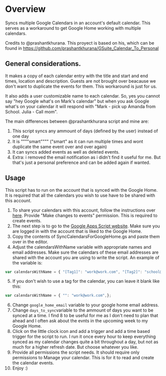 # Overview
Syncs multiple Google Calendars in an account's default calendar. This serves as a workaround to get Google Home working with multiple calendars.

Credits to @prashantkhurana. This proyect is based on his, which can be found in https://github.com/prashantkhurana/GSuite_Calendar_To_Personal

## General considerations.

It makes a copy of each calendar entry with the title and start and end times, location and description. Guests are not brought over beacause we don't want to duplicate the events for them. This workaround is just for us.

It also adds a user customizable name to each calendar. So, yes you cannot say "hey Google what's on Mark's calendar" but when you ask Google what's on your calendar it will respond with "Mark - pick up Amanda from School. Julia - Call mom".

The main differences between @prashantkhurana script and mine are:
1. This script syncs any ammount of days (defined by the user) instead of one day
2. It is """"smart"""" ("smart" as it can run multiple times and wont duplicate the same event over and over again)
3. It can syncs added events as well as deleted events.
4. Extra: i removed the email notification as i didn't find it useful for me. But that's just a personal preference and can be added again if wanted. 

## Usage

This script has to run on the account that is synced with the Google Home. It is required that all the calendars you wish to use have to be shared with this account.

1. To share your calendars with this account, follow the instructions over [here](https://support.google.com/calendar/answer/37082). Provide "Make changes to events" permission. This is required to create events.
2. The next step is to go to the [Google Apps Script website](https://script.google.com/intro). Make sure you are logged in with the account that is liked to the Google Home.
3. Copy the contents of SyncCalendarsForGoogleHome.gs and paste them over in the editor.
4. Adjust the calendarsWithName variable with appropriate names and email addresses. Make sure the calendars of these email addresses are shared with the account you are using to write the script. An example of the variable is: 
```javascript
var calendarsWithName = { "[Tag1]": "work@work.com", "[Tag2]": "school@school.com", "[Tag3]" : "mark@gmail.com" };
```
5. If you don't wish to use a tag for the calendar, you can leave it blank like this: 
```javascript
var calendarsWithName = { "": "work@work.com",};
```
6. Change `google_home_email` variable to your google home email address.
7. Change `days_to_sync`variable to the ammount of days you want to be synced at a time. I find 8 to be useful for me as I don't need to plan that ahead and I often ask about the evnts in the upcoming week to my Google Home.
8. Click on the little clock icon and add a trigger and add a time based trigger for the script to run. I run it once every hour to keep everything synced as my calendar changes quite a bit throughout a day, but not as much for a higher refresh date. But choose whatever you like.
9. Provide all permissions the script needs. It should require only permissions to Manage your calendar. This is for it to read and create the calendar events.
10. Enjoy :) 
